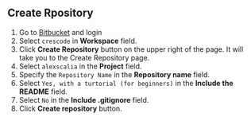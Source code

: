 ## Create Rpository
1. Go to [Bitbucket](https:/bitbucket.org) and login
2. Select `crescode` in **Workspace** field.
3. Click **Create Repository** button on the upper right of the page. It will take you to the Create Repository page.
4. Select `alexscalia` in the **Project** field.
5. Specify the `Repository Name` in the **Repository name** field.
6. Select `Yes, with a turtorial (for beginners)` in the **Include the README** field.
7. Select `No` in the **Include .gitignore** field.
8. Click **Create repository** button.
